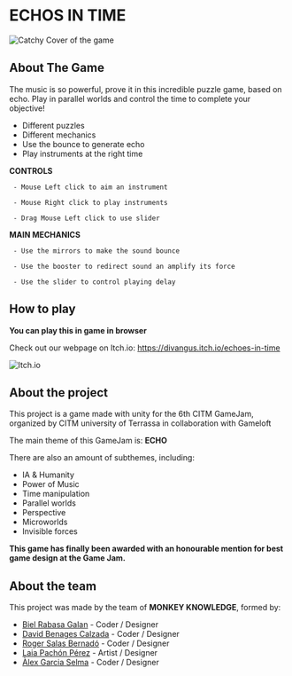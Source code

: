 # ECHOS IN TIME

![Catchy Cover of the game](https://cdn.discordapp.com/attachments/1051581530817957958/1121152391778148453/portada.png)

## About The Game
The music is so powerful, prove it in this incredible puzzle game, based on echo.
Play in parallel worlds and control the time to complete your objective!

 - Different puzzles
 - Different mechanics
 - Use the bounce to generate echo
 - Play instruments at the right time
   
**CONTROLS**
```
 - Mouse Left click to aim an instrument

 - Mouse Right click to play instruments

 - Drag Mouse Left click to use slider
```

**MAIN MECHANICS**
```
 - Use the mirrors to make the sound bounce

 - Use the booster to redirect sound an amplify its force

 - Use the slider to control playing delay
```

## How to play

**You can play this in game in browser**

Check out our webpage on Itch.io: https://divangus.itch.io/echoes-in-time

![Itch.io](https://i.pcmag.com/imagery/reviews/044PXMK6FlED1dNwOXkecXV-4.fit_scale.size_760x427.v1597354669.jpg)

## About the project
This project is a game made with unity for the 6th CITM GameJam, organized by CITM university of Terrassa in collaboration with Gameloft

The main theme of this GameJam is: **ECHO**

There are also an amount of subthemes, including:
 - IA & Humanity
 - Power of Music
 - Time manipulation
 - Parallel worlds
 - Perspective
 - Microworlds
 - Invisible forces

**This game has finally been awarded with an honourable mention for best game design at the Game Jam.**

## About the team
This project was made by the team of **MONKEY KNOWLEDGE**, formed by:
  - [Biel Rabasa Galan](https://github.com/bielrabasa) - Coder / Designer
  - [David Benages Calzada](https://github.com/Divangus) - Coder / Designer
  - [Roger Salas Bernadó](https://github.com/Draquian) - Coder / Designer
  - [Laia Pachón Pérez](https://github.com/laiapachon) - Artist / Designer
  - [Àlex Garcia Selma](https://github.com/MaralGS) - Coder / Designer
